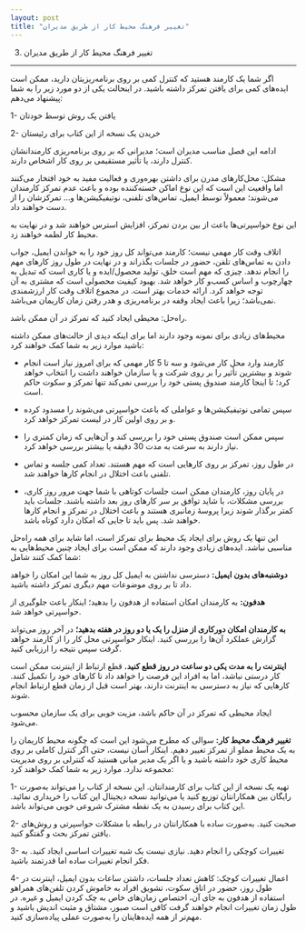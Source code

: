```yaml
---
layout: post
title: "تغییر فرهنگ محیط کار از طریق مدیران"
---
```

3. تغییر فرهنگ محیط کار از طریق مدیران
--------------------------------------

اگر شما یک کارمند هستید که کنترل کمی بر روی برنامه‌ریزیتان دارید، ممکن
است ایده‌های کمی برای یافتن تمرکز داشته باشید. در اینحالت یکی از دو مورد
زیر را به شما پیشنهاد می‌دهم:

1- یافتن یک روش توسط خودتان

2- خریدن یک نسخه از این کتاب برای رئیستان

ادامه این فصل مناسب مدیران است؛ مدیرانی که بر روی برنامه‌ریزی
کارمندانشان کنترل دارند، یا تأثیر مستقیمی بر روی کار اشخاص دارند.

مشکل: محل‌کارهای مدرن برای داشتن بهره‌وری و فعالیت مفید به خود افتخار
می‌کنند اما واقعیت این است که این نوع اماکن خسته‌کننده بوده و باعث عدم
تمرکز کارمندان می‌شوند؛ معمولاً توسط ایمیل، تماس‌های تلفنی،
نوتیفیکیشن‌ها و... تمرکزشان را از دست خواهند داد.

این نوع حواسپرتی‌ها باعث از بین بردن تمرکز، افزایش استرس خواهند شد و در
نهایت به محیط کار لطمه خواهند زد.

اتلاف وقت کار مهمی نیست؛ کارمند می‌تواند کل روز خود را به خواندن ایمیل،
جواب دادن به تماس‌های تلفن، حضور در جلسات بگذراند و در نهایت در طول روز
کارهای مهم را انجام ندهد. چیزی که مهم است خلق، تولید محصول/ایده و یا
کاری است که تبدیل به چهارچوب و اساس کسب‌و کار خواهد شد. بهبود کیفیت
محصولی است که مشتری به آن توجه خواهد کرد. ارائه خدمات بهتر است. در مجموع
اتلاف وقت کار ارزشمندی نمی‌باشد؛ زیرا باعث ایجاد وقفه در برنامه‌ریزی و
هدر رفتن زمان کاریمان می‌باشد.

راه‌حل: محیطی ایجاد کنید که تمرکز در آن ممکن باشد.

محیط‌های زیادی برای نمونه وجود دارند اما برای اینکه دیدی از حالت‌های
ممکن داشته باشید موارد زیر به شما کمک خواهند کرد:

- کارمند وارد محل کار می‌شود و سه تا 5 کار مهمی که برای امروز نیاز است
انجام شوند و بیشترین تأثیر را بر روی شرکت و یا سازمان خواهند داشت را
انتخاب خواهد کرد؛ تا اینجا کارمند صندوق پستی خود را بررسی نمی‌کند تنها
تمرکز و سکوت حاکم است.

- سپس تمامی نوتیفیکیشن‌ها و عواملی که باعث حواسپرتی می‌شوند را مسدود
کرده و بر روی اولین کار در لیست تمرکز خواهد کرد.

- سپس ممکن است صندوق پستی خود را بررسی کند و آن‌هایی که زمان کمتری را
نیاز دارند به سرعت به مدت 30 دقیقه یا بیشتر بررسی خواهد کرد.

- در طول روز، تمرکز بر روی کارهایی است که مهم هستند. تعداد کمی جلسه و
تماس تلفنی باعث اختلال در انجام کارها خواهند شد.

- در پایان روز، کارمندان ممکن است جلسات کوتاهی با شما جهت مرور روز کاری،
بررسی مشکلات، با شاید توافق بر سر کارهای روز بعد داشته باشند. جلسات باید
کمتر برگذار شوند زیرا پروسهٔ زمانبری هستند و باعث اختلال در تمرکز و
انجام کارها خواهند شد. پس باید تا جایی که امکان دارد کوتاه باشد.

این تنها یک روش برای ایجاد یک محیط برای تمرکز است، اما شاید برای همه
راه‌حل مناسبی نباشد. ایده‌های زیادی وجود دارند که ممکن است برای ایجاد
چنین محیط‌هایی به شما کمک کنند شامل:

**دوشنبه‌های بدون ایمیل:** دسترسی نداشتن به ایمیل کل روز به شما این
امکان را خواهد داد تا بر روی موضوعات مهم دیگری تمرکز داشته باشید.

**هدفون:** به کارمندان امکان استفاده از هدفون را بدهید؛ اینکار باعث
جلوگیری از حواسپرتی خواهد شد.

**به کارمندان امکان دورکاری از منزل را یک یا دو روز در هفته بدهید؛** در
آخر روز می‌تواند گزارش عملکرد آن‌ها را بررسی کنید. اینکار حواسپرتی محل
کار را از کارمند خواهد گرفت سپس نتیجه را ارزیابی کنید.

**اینترنت را به مدت یکی دو ساعت در روز قطع کنید.** قطع ارتباط از اینترنت
ممکن است کار درستی نباشد، اما به افراد این فرصت را خواهد داد تا کارهای
خود را تکمیل کنند. کارهایی که نیاز به دسترسی به اینترنت دارند، بهتر است
قبل از زمان قطع ارتباط انجام شوند.

ایجاد محیطی که تمرکز در آن حاکم باشد، مزیت خوبی برای یک سازمان محسوب
می‌شود.

**تغییر فرهنگ محیط کار:** سوالی که مطرح می‌شود این است که چگونه محیط
کاریمان را به یک محیط مملو از تمرکز تغییر دهیم. اینکار آسان نیست، حتی
اگر کنترل کاملی بر روی محیط کاری خود داشته باشید و یا اگر یک مدیر میانی
هستید که کنترلی بر روی مدیریت مجموعه ندارد. موارد زیر به شما کمک خواهند
کرد:

1- تهیه یک نسخه از این کتاب برای کارمندانتان. این نسخه از کتاب را
می‌تواند به‌صورت رایگان بین همکارانتان توزیع کنید یا می‌توانید نسخه
دیجیتال این کتاب را خریداری نمائید. این کتاب برای رسیدن به یک نقطه مشترک
شروعی خوبی می‌تواند باشد.

2- صحبت کنید. به‌صورت ساده با همکارانتان در رابطه با مشکلات حواسپرتی و
روش‌های یافتن تمرکز بحث و گفتگو کنید.

3- تغییرات کوچکی را انجام دهید. نیازی نیست یک شبه تغییرات اساسی ایجاد
کنید. به فکر انجام تغییرات ساده اما قدرتمند باشید.

4- اعمال تغییرات کوچک: کاهش تعداد جلسات، داشتن ساعات بدون ایمیل، اینترنت
در طول روز، حضور در اتاق سکوت، تشویق افراد به خاموش کردن تلفن‌های همراهو
استفاده از هدفون به جای آن، اختصاص زمان‌های خاص به چک کردن ایمیل و غیره.
در طول زمان تغییرات انجام خواهند گرفت کافی است صبور، مشتاق و مثبت اندیش
باشید و مهم‌تر از همه ایده‌هایتان را به‌صورت عملی پیاده‌سازی کنید.
